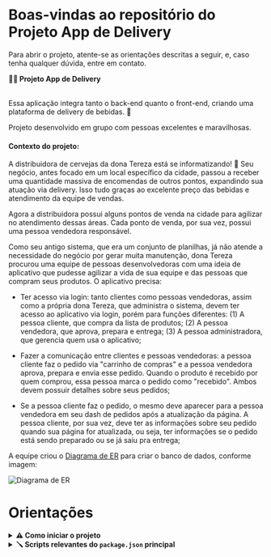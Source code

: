 # Boas-vindas ao repositório do Projeto App de Delivery

Para abrir o projeto, atente-se as orientações descritas a seguir, e, caso tenha qualquer dúvida, entre em contato.

<summary><strong>👨‍💻 Projeto App de Delivery</strong></summary><br  />

Essa aplicação integra tanto o back-end quanto o front-end, criando uma plataforma de delivery de bebidas. 🍻
 
Projeto desenvolvido em grupo com pessoas excelentes e maravilhosas.
 
 #### Contexto do projeto:
 
A distribuidora de cervejas da dona Tereza está se informatizando! 🚀 Seu negócio, antes focado em um local específico da cidade, passou a receber uma quantidade massiva de encomendas de outros pontos, expandindo sua atuação via delivery. Isso tudo graças ao excelente preço das bebidas e atendimento da equipe de vendas.
 

Agora a distribuidora possui alguns pontos de venda na cidade para agilizar no atendimento dessas áreas. Cada ponto de venda, por sua vez, possui uma pessoa vendedora responsável.
  

Como seu antigo sistema, que era um conjunto de planilhas, já não atende a necessidade do negócio por gerar muita manutenção, dona Tereza procurou uma equipe de pessoas desenvolvedoras com uma ideia de aplicativo que pudesse agilizar a vida de sua equipe e das pessoas que compram seus produtos. O aplicativo precisa:
  

- Ter acesso via login: tanto clientes como pessoas vendedoras, assim como a própria dona Tereza, que administra o sistema, devem ter acesso ao aplicativo via login, porém para funções diferentes: (1) A pessoa cliente, que compra da lista de produtos; (2) A pessoa vendedora, que aprova, prepara e entrega; (3) A pessoa administradora, que gerencia quem usa o aplicativo;

- Fazer a comunicação entre clientes e pessoas vendedoras: a pessoa cliente faz o pedido via "carrinho de compras" e a pessoa vendedora aprova, prepara e envia esse pedido. Quando o produto é recebido por quem comprou, essa pessoa marca o pedido como "recebido". Ambos devem possuir detalhes sobre seus pedidos;

- Se a pessoa cliente faz o pedido, o mesmo deve aparecer para a pessoa vendedora em seu dash de pedidos após a atualização da página. A pessoa cliente, por sua vez, deve ter as informações sobre seu pedido quando sua página for atualizada, ou seja, ter informações se o pedido está sendo preparado ou se já saiu pra entrega;

A equipe criou o [Diagrama de ER](./eer.png) para criar o banco de dados, conforme imagem: 

![Diagrama de ER](./eer.png)

<!--
<strong>🚵 Habilidades trabalhadas:</strong>

<ul>
<li>Lógica</li>
<li>Capacidade de interpretação de problemas</li>
<li>Capacidade de otimizar a resolução de problemas</li>
<li>Resolver problemas/Otimizar algoritmos sob pressão.</li>
</ul>

-->

</details>


# Orientações

<details>

<summary><strong>⚠ Como iniciar o projeto</strong></summary><br  />

  
<!--

1. Clone o repositório

  

- Use o comando: `git clone git@github.com:AntunesGean/algorithms.git`

- Entre na pasta do repositório que você acabou de clonar:

-  `cd algorithms`

  

2. Crie o ambiente virtual para o projeto

  

-  `python3 -m venv .venv && source .venv/bin/activate`

3. Instale as dependências

  

-  `python3 -m pip install -r dev-requirements.txt`

4. E está pronto para usar e testar!

-->

1. Clone o repositório

  

- Use o comando: `git clone git@github.com:AntunesGean/delivery-app.git`.

- Entre na pasta do repositório que você acabou de clonar:

-  `cd delivery-app`


2. Instale as dependências
  
- Para isso, use o seguinte comando: `npm install`

3. E está pronto para usar e testar!

</details>

<details><summary>
<strong>🪛 Scripts relevantes do <code>package.json</code> principal</strong>
</summary><br>

  

**Observação:** nesse projeto, utilizamos o gerenciador de processos `pm2`. Caso você queira entender melhor o que são gerenciadores de processos Node, dê uma conferida [nesse link](https://app.betrybe.com/learn/course/5e938f69-6e32-43b3-9685-c936530fd326/module/f04cdb21-382e-4588-8950-3b1a29afd2dd/section/c2647acd-7619-4c8a-a7d8-13b452281c35/lesson/99c92a3a-8b45-4428-8ed6-c1c8a7ffdeac).

  

**São os scripts da raiz do projeto (`./package.json`) e não das aplicações individuais `./front-end/package.json` e `./back-end/package.json`**:

  

-  `start`: Limpa as portas `3000` e `3001` e simula a inicialização no avaliador. Também prepara o campo rodando o `Sequelize` para restaurar o **banco de dados de testes** (final `-test`) e sobe a aplicação com `pm2` em modo `fork` (uma instância para cada aplicação). Nesse modo, as alterações não são assistidas;

-  *uso (na raiz do projeto): `npm start`*

  

-  `stop`: Para e deleta as aplicações rodando no `pm2`;

-  *uso (na raiz do projeto): `npm stop`*

  

-  `dev`: Limpa as portas `3000` e `3001` e sobe a aplicação com `pm2` em modo `fork` (uma instância pra cada aplicação). Nesse modo, as atualizações são assistidas (modo `watch`);

-  *uso (na raiz do projeto): `npm run dev`*

  

-  `dev:prestart`: A partir da raiz, esse comando faz o processo de instalação de dependências (`npm i`) nos dois projetos (`./front-end` e `./back-end`) e roda o `Sequelize` no `./back-end` (lembrar de configurar o `.env` no mesmo);

-  *uso (na raiz do projeto): `npm run dev:prestart`*

  

-  `db:reset`: Roda os scripts do `Sequelize` restaurando o **banco de dados de desenvolvimento** (final `-dev`). Utilize esse script caso ocorra algum problema no seu banco local;

-  *uso (na raiz do projeto): `npm run db:reset`*

  

-  `db:reset:debug`: Roda os scripts do `Sequelize` restaurando o **banco de dados de desenvolvimento** (final `-dev`). Utilize esse script caso ocorra algum problema no seu banco local. Esse comando também é capaz de retornar informações detalhadas de erros (quando ocorrerem no processo);

-  *uso (na raiz do projeto): `npm run db:reset:debug`*

  

-  `test <nomes-dos-arquivos>`: Roda todos os testes (ou uma parte deles caso `<nomes-dos-arquivos>` seja definido) utilizando o **banco de dados de testes** (final `-test`);

-  *uso (na raiz do projeto): `npm test`, `npm test 01login 02register` ou ainda `npm run test 01 02`*

  

-  `test:dev <nomes-dos-arquivos>`: Roda todos os testes (ou uma parte deles caso `<nomes-dos-arquivos>` seja definido) utilizando o **banco de dados de desenvolvimento** (final `-dev`);

-  *uso (na raiz do projeto): `npm run test:dev`, `npm run test:dev 01login 02register` ou ainda `npm test:dev 01 02`*;

  

-  `test:dev:open <nomes-dos-arquivos>`: Roda todos os testes (ou uma parte deles caso `<nomes-dos-arquivos>` seja definido) utilizando o **banco de dados de desenvolvimento** (final `-dev`), exemplo `npm test:dev:open 01login 02register` ou ainda `npm test:dev:open 01 02`. Esse teste deve abrir uma janela mostrando o comportamento das páginas;

-  *uso (na raiz do projeto): `npm run test:dev:open`, `npm run test:dev:open 01login 02register` ou ainda `npm test:dev:open 01 02`*;

  

-  `test:dev:report "<nomes-dos-arquivos>"`: Roda todos os testes (ou uma parte deles caso `"<nomes-dos-arquivos>"` seja definido) utilizando o **banco de dados de desenvolvimento** (final `-dev`). Esse teste devolve um output em texto com o resultado de todos os testes. Os `logs` são gerados em `./__tests__/reports`.

-  *uso (na raiz do projeto): `npm run test:dev:report`, `npm run test:dev:report "01login 02register"` ou ainda `npm run test:dev:report "01 02"`*;


</details>
